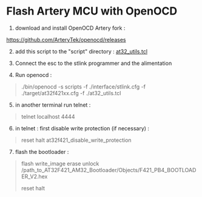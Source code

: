 # Flash Artery MCU with OpenOCD

1. download and install OpenOCD Artery fork :

https://github.com/ArteryTek/openocd/releases

2. add this script to the "script" directory : [at32_utils.tcl](at32_utils.tcl)

3. Connect the esc to the stlink programmer and the alimentation

4. Run openocd :

> ./bin/openocd -s scripts -f ./interface/stlink.cfg -f ./target/at32f421xx.cfg -f ./at32_utils.tcl

5. in another terminal run telnet :

> telnet localhost 4444

6. in telnet : first disable write protection (if necessary) :

> reset halt
> at32f421_disable_write_protection

7. flash the bootloader :

> flash write_image erase unlock /path_to_AT32F421_AM32_Bootloader/Objects/F421_PB4_BOOTLOADER_V2.hex
> 
> reset halt
